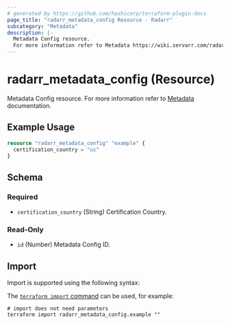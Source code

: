 ```yaml
---
# generated by https://github.com/hashicorp/terraform-plugin-docs
page_title: "radarr_metadata_config Resource - Radarr"
subcategory: "Metadata"
description: |-
  Metadata Config resource.
  For more information refer to Metadata https://wiki.servarr.com/radarr/settings#options documentation.
---
```


# radarr_metadata_config (Resource)

<!-- subcategory:Metadata -->
Metadata Config resource.
For more information refer to [Metadata](https://wiki.servarr.com/radarr/settings#options) documentation.

## Example Usage

```terraform
resource "radarr_metadata_config" "example" {
  certification_country = "us"
}
```

<!-- schema generated by tfplugindocs -->
## Schema

### Required

- `certification_country` (String) Certification Country.

### Read-Only

- `id` (Number) Metadata Config ID.

## Import

Import is supported using the following syntax:

The [`terraform import` command](https://developer.hashicorp.com/terraform/cli/commands/import) can be used, for example:

```shell
# import does not need parameters
terraform import radarr_metadata_config.example ""
```
